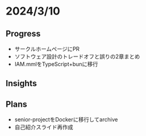 # 2024/3/10

## Progress

- サークルホームページにPR
- ソフトウェア設計のトレードオフと誤りの2章まとめ
- IAM.mmlをTypeScript+bunに移行

## Insights

## Plans

- senior-projectをDockerに移行してarchive
- 自己紹介スライド再作成
